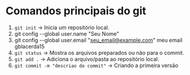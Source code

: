 # Comandos principais do git
1. ``git init`` -> Inicia um repositório local.
2. git config --global user.name "Seu Nome"
3. git config --global user.email "seu_email@example.com" meu email gblacerda15
4. `git status` -> Mostra os arquivos preparados ou não para o commit.
5. `git add .`  -> Adiciona o arquivo/pasta ao repositório local.
6. `git commit -m "descriao do commit"` -> Criando a primeira versão